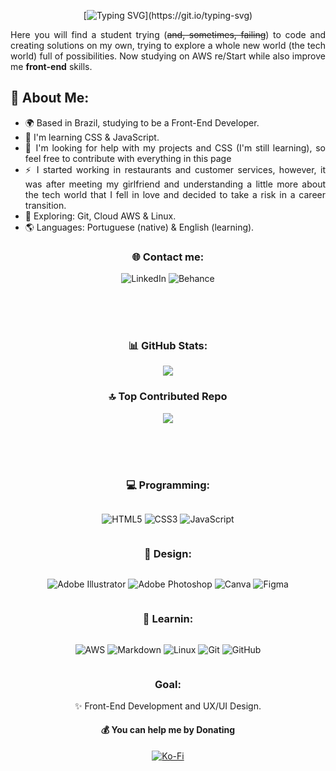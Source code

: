 <div align="center">

[![Typing SVG](https://readme-typing-svg.demolab.com?font=montserrat&size=30&pause=1000&color=365536&center=true&vCenter=true&width=500&lines=Hey!+I'm+Icaro+Torres%2C+welcome!)](https://git.io/typing-svg)

</div>

<div align="justify">

Here you will find a student trying (<s>and, sometimes, failing</s>) to code and creating solutions on my own, trying to explore a whole new world (the tech world) full of possibilities. Now studying on AWS re/Start while also improve me <b>front-end</b> skills.

## 💫 About Me:

- 🌍 Based in Brazil, studying to be a Front-End Developer.
- 🧠 I'm learning CSS & JavaScript.
- 🤔 I'm looking for help with my projects and CSS (I'm still learning), so feel free to contribute with everything in this page
- ⚡️ I started working in restaurants and  customer services, however, it was after meeting my girlfriend and understanding a little more about the tech world that I fell in love and decided to take a risk in a career transition.
- 🔭 Exploring: Git, Cloud AWS & Linux.
- 🌎 Languages: Portuguese (native) & English (learning).

</div>

<div align="center">

### 🌐 Contact me:
![LinkedIn](https://img.shields.io/badge/linkedin-%230077B5.svg?color=365536&style=flat-square&logo=linkedin&logoColor=white)
![Behance](https://img.shields.io/badge/Behance-1769ff?color=365536&style=flat-square&logo=behance&logoColor=white)

</div>

<br>\
<br>

<div align="center">

### 📊 GitHub Stats:

![](https://nirzak-streak-stats.vercel.app/?user=icaro-torres&theme=shadow_green&hide_border=true)

### 🔝 Top Contributed Repo
![](https://github-contributor-stats.vercel.app/api?username=icaro-torres&limit=5&theme=shadow_green&combine_all_yearly_contributions=true)

<br>\
<br>

### 💻 Programming:
<div style="display: inline-block">

![HTML5](https://img.shields.io/badge/html5-%23E34F26.svg?color=365536&style=flat-square&logo=html5&logoColor=white)
![CSS3](https://img.shields.io/badge/css3-%231572B6.svg?color=365536&style=flat-square&logo=css3&logoColor=white)
![JavaScript](https://img.shields.io/badge/javascript-%23323330.svg?color=365536&style=flat-square&logo=javascript&logoColor=white)

</div>

### 🎨 Design:
<div style="display: inline-block">

![Adobe Illustrator](https://img.shields.io/badge/adobe%20illustrator-%23FF9A00.svg?color=365536&style=flat-square&logo=adobe%20illustrator&logoColor=white)
![Adobe Photoshop](https://img.shields.io/badge/adobe%20photoshop-%2331A8FF.svg?color=365536&style=flat-square&logo=adobe%20photoshop&logoColor=white)
![Canva](https://img.shields.io/badge/Canva-%2300C4CC.svg?color=365536&style=flat-square&logo=Canva&logoColor=white)
![Figma](https://img.shields.io/badge/figma-%23F24E1E.svg?color=365536&style=flat-square&logo=figma&logoColor=white)

</div>

### 📖 Learnin:
<div style="display: inline-block">

![AWS](https://img.shields.io/badge/AWS-%23FF9900.svg?color=365536&style=flat-square&logo=amazon-aws&logoColor=white)
![Markdown](https://img.shields.io/badge/markdown-%23000000.svg?color=365536&style=flat-square&logo=markdown&logoColor=white)
![Linux](https://img.shields.io/badge/Linux-FCC624?color=365536&style=flat-square&logo=linux&logoColor=white)
![Git](https://img.shields.io/badge/git-%23F05033.svg?color=365536&style=flat-square&logo=git&logoColor=white)
![GitHub](https://img.shields.io/badge/github-%23121011.svg?color=365536&style=flat-square&logo=github&logoColor=white)

</div>

### **Goal:**

✨ Front-End Development and UX/UI Design.

#### 💰 You can help me by Donating

[![Ko-Fi](https://img.shields.io/badge/Ko--fi-F16061?color=365536&style=flat-square&logo=ko-fi&logoColor=white)](https://ko-fi.com/https://ko-fi.com/icarotorres)

</div>
